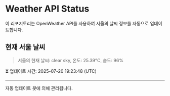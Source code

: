 
# Weather API Status

이 리포지토리는 OpenWeather API를 사용하여 서울의 날씨 정보를 자동으로 업데이트합니다.

## 현재 서울 날씨
> 서울의 현재 날씨: clear sky, 온도: 25.39°C, 습도: 96%

⏳ 업데이트 시간: 2025-07-20 19:23:48 (UTC)

---
자동 업데이트 봇에 의해 관리됩니다.
